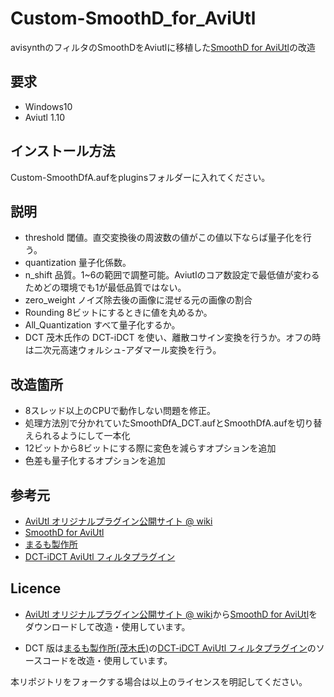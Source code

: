 # Custom-SmoothD_for_AviUtl

avisynthのフィルタのSmoothDをAviutlに移植した[SmoothD for AviUtl](https://w.atwiki.jp/aviutl41991/pages/41.html)の改造

## 要求

- Windows10
- Aviutl 1.10

## インストール方法

Custom-SmoothDfA.aufをpluginsフォルダーに入れてください。

## 説明

- threshold 閾値。直交変換後の周波数の値がこの値以下ならば量子化を行う。
- quantization 量子化係数。
- n_shift 品質。1~6の範囲で調整可能。Aviutlのコア数設定で最低値が変わるためどの環境でも1が最低品質ではない。
- zero_weight ノイズ除去後の画像に混ぜる元の画像の割合
- Rounding 8ビットにするときに値を丸めるか。
- All_Quantization すべて量子化するか。
- DCT 茂木氏作の DCT-iDCT を使い、離散コサイン変換を行うか。オフの時は二次元高速ウォルシュ-アダマール変換を行う。

## 改造箇所

- 8スレッド以上のCPUで動作しない問題を修正。
- 処理方法別で分かれていたSmoothDfA_DCT.aufとSmoothDfA.aufを切り替えられるようにして一本化
- 12ビットから8ビットにする際に変色を減らすオプションを追加
- 色差も量子化するオプションを追加

## 参考元

- [AviUtl オリジナルプラグイン公開サイト @ wiki](https://w.atwiki.jp/aviutl41991/)
- [SmoothD for AviUtl](https://w.atwiki.jp/aviutl41991/pages/41.html)
- [まるも製作所](https://www.marumo.ne.jp/)
- [DCT-iDCT AviUtl フィルタプラグイン](https://www.marumo.ne.jp/auf/)

## Licence

- [AviUtl オリジナルプラグイン公開サイト @ wiki](https://w.atwiki.jp/aviutl41991/)から[SmoothD for AviUtl](https://w.atwiki.jp/aviutl41991/pages/41.html)をダウンロードして改造・使用しています。

- DCT 版は[まるも製作所(茂木氏)](https://www.marumo.ne.jp/)の[DCT-iDCT AviUtl フィルタプラグイン](https://www.marumo.ne.jp/auf/)のソースコードを改造・使用しています。

本リポジトリをフォークする場合は以上のライセンスを明記してください。
